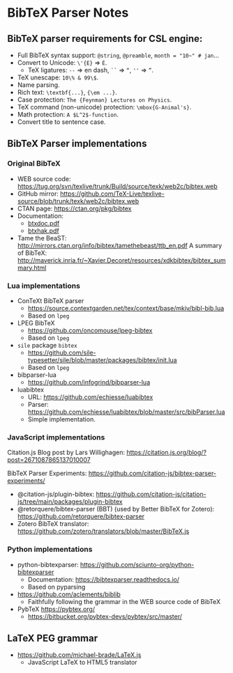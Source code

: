# BibTeX Parser Notes

## BibTeX parser requirements for CSL engine:

- Full BibTeX syntax support: `@string`, `@preamble`, `month = "10~" # jan`...
- Convert to Unicode: `\'{E}` => `É`.
  - TeX ligatures: `--` => en dash, ` `` ` => `“`, `''` => `”`.
- TeX unescape: `10\% & 99\$`.
- Name parsing.
- Rich text: `\textbf{...}`, `{\em ...}`.
- Case protection: `The {Feynman} Lectures on Physics`.
- TeX command (non-unicode) protection: `\mbox{G-Animal's}`.
- Math protection: `A $L^2$-function`.
- Convert title to sentence case.
<!-- - Bib(La)TeX to CSL Mapping. -->


## BibTeX Parser implementations

### Original BibTeX

- WEB source code: <https://tug.org/svn/texlive/trunk/Build/source/texk/web2c/bibtex.web>
- GitHub mirror: <https://github.com/TeX-Live/texlive-source/blob/trunk/texk/web2c/bibtex.web>
- CTAN page: <https://ctan.org/pkg/bibtex>
- Documentation:
  - [btxdoc.pdf](http://mirrors.ctan.org/biblio/bibtex/base/btxdoc.pdf)
  - [btxhak.pdf](http://mirrors.ctan.org/biblio/bibtex/base/btxhak.pdf)
- Tame the BeaST: <http://mirrors.ctan.org/info/bibtex/tamethebeast/ttb_en.pdf>
A summary of BibTeX: http://maverick.inria.fr/~Xavier.Decoret/resources/xdkbibtex/bibtex_summary.html


### Lua implementations

- ConTeXt BibTeX parser
  - <https://source.contextgarden.net/tex/context/base/mkiv/bibl-bib.lua>
  - Based on `lpeg`
- LPEG BibTeX
  - <https://github.com/oncomouse/lpeg-bibtex>
  - Based on `lpeg`
- `sile` package `bibtex`
  - <https://github.com/sile-typesetter/sile/blob/master/packages/bibtex/init.lua>
  - Based on `lpeg`
- bibparser-lua
  - <https://github.com/infogrind/bibparser-lua>
- luabibtex
  - URL: <https://github.com/echiesse/luabibtex>
  - Parser: <https://github.com/echiesse/luabibtex/blob/master/src/bibParser.lua>
  - Simple implementation.


### JavaScript implementations

Citation.js Blog post by Lars Willighagen: <https://citation.js.org/blog/?post=2671087865137010007>

BibTeX Parser Experiments: <https://github.com/citation-js/bibtex-parser-experiments/>

- @citation-js/plugin-bibtex: <https://github.com/citation-js/citation-js/tree/main/packages/plugin-bibtex>
- @retorquere/bibtex-parser (BBT) (used by Better BibTeX for Zotero): <https://github.com/retorquere/bibtex-parser>
- Zotero BibTeX translator: <https://github.com/zotero/translators/blob/master/BibTeX.js>


### Python implementations

- python-bibtexparser: https://github.com/sciunto-org/python-bibtexparser
  - Documentation: https://bibtexparser.readthedocs.io/
  - Based on pyparsing
- <https://github.com/aclements/biblib>
  - Faithfully following the grammar in the WEB source code of BibTeX
- PybTeX <https://pybtex.org/>
  - https://bitbucket.org/pybtex-devs/pybtex/src/master/



## LaTeX PEG grammar

- https://github.com/michael-brade/LaTeX.js
  - JavaScript LaTeX to HTML5 translator
